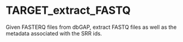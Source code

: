 # TARGET_extract_FASTQ
Given FASTERQ files from dbGAP, extract FASTQ files as well as the metadata associated with the SRR ids.
